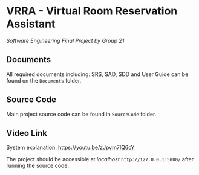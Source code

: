 # VRRA - Virtual Room Reservation Assistant
*Software Engineering Final Project by Group 21*

## Documents
All required documents including: SRS, SAD, SDD and User Guide can be found on the `Documents` folder.

## Source Code
Main project source code can be found in `SourceCode` folder.

## Video Link
System explanation: https://youtu.be/zJpvm7IQ6cY

The project should be accessible at *localhost* `http://127.0.0.1:5000/` after running the source code.
